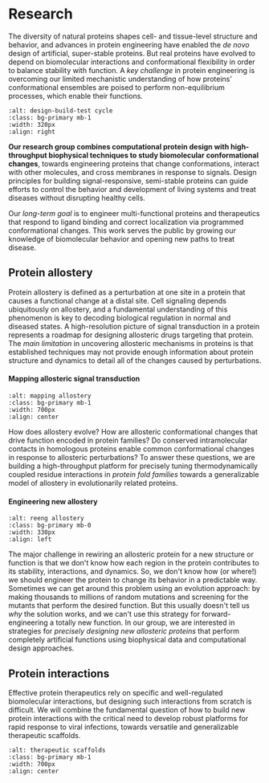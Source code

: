 # Research

The diversity of natural proteins shapes cell- and tissue-level structure and behavior, and advances in protein engineering have enabled the *de novo* design of artificial, super-stable proteins. But real proteins have evolved to depend on biomolecular interactions and conformational flexibility in order to balance stability with function. A *key challenge* in protein engineering is overcoming our limited mechanistic understanding of how proteins’ conformational ensembles are poised to perform non-equilibrium processes, which enable their functions.

```{image} research_figures/design_process.png
:alt: design-build-test cycle
:class: bg-primary mb-1
:width: 320px
:align: right
```

**Our research group combines computational protein design with high-throughput biophysical techniques to study biomolecular conformational changes**, towards engineering proteins that change conformations, interact with other molecules, and cross membranes in response to signals. Design principles for building signal-responsive, semi-stable proteins can guide efforts to control the behavior and development of living systems and treat diseases without disrupting healthy cells.

Our *long-term goal* is to engineer multi-functional proteins and therapeutics that respond to ligand binding and correct localization via programmed conformational changes. This work serves the public by growing our knowledge of biomolecular behavior and opening new paths to treat disease.

## Protein allostery
Protein allostery is defined as a perturbation at one site in a protein that causes a functional change at a distal site. Cell signaling depends ubiquitously on allostery, and a fundamental understanding of this phenomenon is key to decoding biological regulation in normal and diseased states. A high-resolution picture of signal transduction in a protein represents a roadmap for designing allosteric drugs targeting that protein. The *main limitation* in uncovering allosteric mechanisms in proteins is that established techniques may not provide enough information about protein structure and dynamics to detail all of the changes caused by perturbations.

#### Mapping allosteric signal transduction

```{image} research_figures/mapping_allostery.png
:alt: mapping allostery
:class: bg-primary mb-1
:width: 700px
:align: center
```

How does allostery evolve? How are allosteric conformational changes that drive function encoded in protein families? Do conserved intramolecular contacts in homologous proteins enable common conformational changes in response to allosteric perturbations? To answer these questions, we are building a high-throughput platform for precisely tuning thermodynamically coupled residue interactions in *protein fold families* towards a generalizable model of allostery in evolutionarily related proteins.

#### Engineering new allostery

```{image} research_figures/reeng_allostery.png
:alt: reeng allostery
:class: bg-primary mb-0
:width: 330px
:align: left
```

The major challenge in rewiring an allosteric protein for a new structure or function is that we don't know how each region in the protein contributes to its stability, interactions, and dynamics. So, we don't know how (or where!) we should engineer the protein to change its behavior in a predictable way. Sometimes we can get around this problem using an evolution approach: by making thousands to millions of random mutations and screening for the mutants that perform the desired function. But this usually doesn't tell us *why* the solution works, and we can't use this strategy for forward-engineering a totally new function. In our group, we are interested in strategies for *precisely designing new allosteric proteins* that perform completely artificial functions using biophysical data and computational design approaches.



## Protein interactions
Effective protein therapeutics rely on specific and well-regulated biomolecular interactions, but designing such interactions from scratch is difficult. We will combine the fundamental question of how to build new protein interactions with the critical need to develop robust platforms for rapid response to viral infections, towards versatile and generalizable therapeutic scaffolds.

```{image} research_figures/new_PPIs.png
:alt: therapeutic scaffolds
:class: bg-primary mb-1
:width: 700px
:align: center
```

